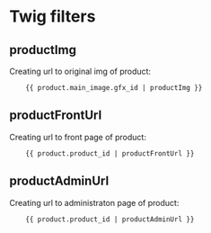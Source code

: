# Twig filters

## productImg
Creating url to original img of product:
```twig
    {{ product.main_image.gfx_id | productImg }}
```
## productFrontUrl
Creating url to front page of product:
```twig
    {{ product.product_id | productFrontUrl }}
```

## productAdminUrl
Creating url to administraton page of product:
```twig
    {{ product.product_id | productAdminUrl }}
```